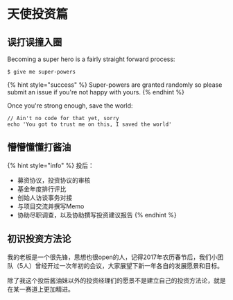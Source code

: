 # 天使投资篇

## 误打误撞入圈

Becoming a super hero is a fairly straight forward process:

```
$ give me super-powers
```

{% hint style="success" %}
 Super-powers are granted randomly so please submit an issue if you're not happy with yours.
{% endhint %}

Once you're strong enough, save the world:

```
// Ain't no code for that yet, sorry
echo 'You got to trust me on this, I saved the world'
```

## 懵懵懂懂打酱油

{% hint style="info" %}
投后：

* 募资协议，投资协议的审核
* 基金年度排行评比
* 创始人访谈事务对接
* 与项目交流并撰写Memo
* 协助尽职调查，以及协助撰写投资建议报告
{% endhint %}

## 初识投资方法论

我的老板是一个很先锋，思想也很open的人，记得2017年农历春节后，我们小团队（5人）曾经开过一次年初的会议，大家展望下新一年各自的发展愿景和目标。

除了我这个投后酱油妹以外的投资经理们的愿景不是建立自己的投资方法论，就是在某一赛道上更加精进。




